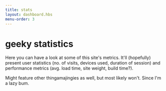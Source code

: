 ```yaml
---
title: stats
layout: dashboard.hbs
menu-order: 3
---
```


# geeky statistics

Here you can have a look at some of this site's metrics. It'll (hopefully)
present user statistics (no. of visits, devices used, duration of session) and performance metrics (avg. load time, site weight, build time?).

Might feature other thingamajingies as well, but most likely won't. Since I'm a lazy bum.
